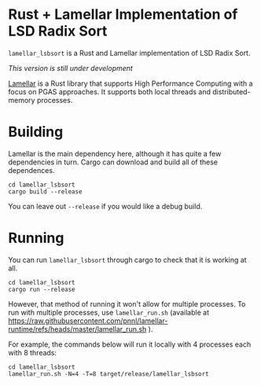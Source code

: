 # Rust + Lamellar Implementation of LSD Radix Sort

`lamellar_lsbsort` is a Rust and Lamellar implementation of LSD Radix
Sort.

*This version is still under development*

[Lamellar](https://github.com/pnnl/lamellar-runtime) is a Rust library
that supports High Performance Computing with a focus on PGAS approaches.
It supports both local threads and distributed-memory processes. 

# Building

Lamellar is the main dependency here, although it has quite a few
dependencies in turn. Cargo can download and build all of these
dependences.

```
cd lamellar_lsbsort
cargo build --release
```

You can leave out `--release` if you would like a debug build.

# Running

You can run `lamellar_lsbsort` through cargo to check that it is working
at all.

```
cd lamellar_lsbsort
cargo run --release
```

However, that method of running it won't allow for multiple processes. To
run with multiple processes, use `lamellar_run.sh` (available at
https://raw.githubusercontent.com/pnnl/lamellar-runtime/refs/heads/master/lamellar_run.sh
).

For example, the commands below will run it locally with 4 processes each
with 8 threads:

```
cd lamellar_lsbsort
lamellar_run.sh -N=4 -T=8 target/release/lamellar_lsbsort
```
